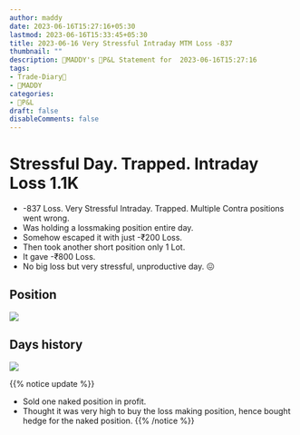 ```yaml
---
author: maddy
date: 2023-06-16T15:27:16+05:30
lastmod: 2023-06-16T15:33:45+05:30
title: 2023-06-16 Very Stressful Intraday MTM Loss -837
thumbnail: ""
description: 🧔MADDY's 💸P&L Statement for  2023-06-16T15:27:16 
tags:
- Trade-Diary📗
- 🧔MADDY
categories: 
- 💸P&L
draft: false
disableComments: false
---
```

# Stressful Day. Trapped. Intraday Loss 1.1K

- -837 Loss. Very Stressful Intraday. Trapped. Multiple Contra positions went wrong.
- Was holding a lossmaking position entire day.
- Somehow escaped it with just -₹200 Loss.
- Then took another short position only 1 Lot.
- It gave -₹800 Loss.
- No big loss but very stressful, unproductive day. 😖

## Position

![](https://i.imgur.com/v9Pg0qA.png)

## Days history 

![](https://i.imgur.com/wn7rVIM.png)

{{% notice update %}}
- Sold one naked position in profit.
- Thought it was very high to buy the loss making position, hence bought hedge for the naked position.
{{% /notice %}}


